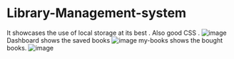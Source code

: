 # Library-Management-system
It showcases the use of local  storage at its best . Also good CSS . 
![image](https://user-images.githubusercontent.com/98761099/189680296-54b9cc8f-9a47-45ca-a134-d25c527c650c.png)
Dashboard shows the saved books 
![image](https://user-images.githubusercontent.com/98761099/189680650-3bbf4d0a-4a0a-402c-9217-1d2378a82834.png)
my-books shows the bought books.
![image](https://user-images.githubusercontent.com/98761099/189680825-87b6fb51-3077-44d4-bf7a-31a8064dbf4a.png)
